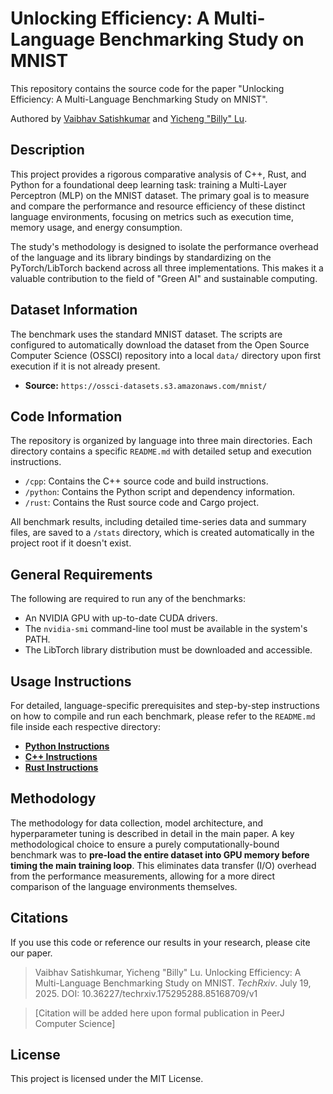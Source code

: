 # Unlocking Efficiency: A Multi-Language Benchmarking Study on MNIST

This repository contains the source code for the paper "Unlocking Efficiency: A Multi-Language Benchmarking Study on MNIST".

Authored by [Vaibhav Satishkumar](https://github.com/Visual-Studio-Coder) and [Yicheng "Billy" Lu](https://github.com/billylu24/).

## Description

This project provides a rigorous comparative analysis of C++, Rust, and Python for a foundational deep learning task: training a Multi-Layer Perceptron (MLP) on the MNIST dataset. The primary goal is to measure and compare the performance and resource efficiency of these distinct language environments, focusing on metrics such as execution time, memory usage, and energy consumption.

The study's methodology is designed to isolate the performance overhead of the language and its library bindings by standardizing on the PyTorch/LibTorch backend across all three implementations. This makes it a valuable contribution to the field of "Green AI" and sustainable computing.

## Dataset Information

The benchmark uses the standard MNIST dataset. The scripts are configured to automatically download the dataset from the Open Source Computer Science (OSSCI) repository into a local `data/` directory upon first execution if it is not already present.

-   **Source:** `https://ossci-datasets.s3.amazonaws.com/mnist/`

## Code Information

The repository is organized by language into three main directories. Each directory contains a specific `README.md` with detailed setup and execution instructions.

-   `/cpp`: Contains the C++ source code and build instructions.
-   `/python`: Contains the Python script and dependency information.
-   `/rust`: Contains the Rust source code and Cargo project.

All benchmark results, including detailed time-series data and summary files, are saved to a `/stats` directory, which is created automatically in the project root if it doesn't exist.

## General Requirements

The following are required to run any of the benchmarks:

-   An NVIDIA GPU with up-to-date CUDA drivers.
-   The `nvidia-smi` command-line tool must be available in the system's PATH.
-   The LibTorch library distribution must be downloaded and accessible.

## Usage Instructions

For detailed, language-specific prerequisites and step-by-step instructions on how to compile and run each benchmark, please refer to the `README.md` file inside each respective directory:

-   **[Python Instructions](python/README.md)**
-   **[C++ Instructions](cpp/README.md)**
-   **[Rust Instructions](rust/README.md)**

## Methodology

The methodology for data collection, model architecture, and hyperparameter tuning is described in detail in the main paper. A key methodological choice to ensure a purely computationally-bound benchmark was to **pre-load the entire dataset into GPU memory before timing the main training loop**. This eliminates data transfer (I/O) overhead from the performance measurements, allowing for a more direct comparison of the language environments themselves.

## Citations

If you use this code or reference our results in your research, please cite our paper.
> Vaibhav Satishkumar, Yicheng "Billy" Lu. Unlocking Efficiency: A Multi-Language Benchmarking Study on MNIST. *TechRxiv*. July 19, 2025. DOI: 10.36227/techrxiv.175295288.85168709/v1

> [Citation will be added here upon formal publication in PeerJ Computer Science]

## License

This project is licensed under the MIT License.
